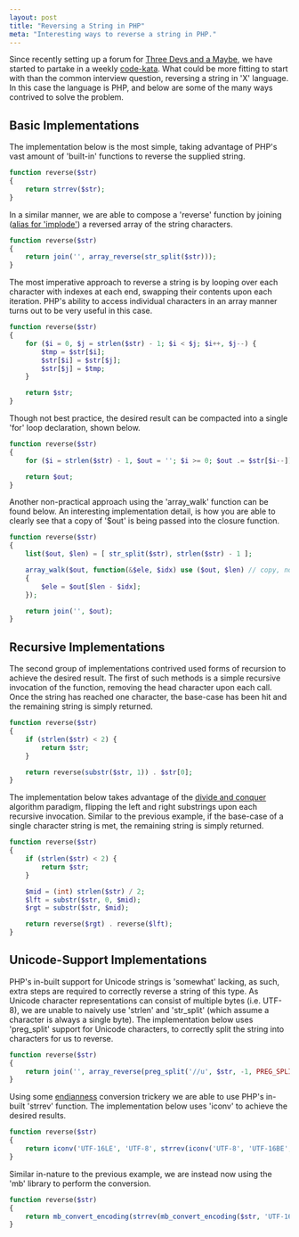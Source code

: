 ```yaml
---
layout: post
title: "Reversing a String in PHP"
meta: "Interesting ways to reverse a string in PHP."
---
```


Since recently setting up a forum for [Three Devs and a Maybe](http://forum.threedevsandamaybe.com/), we have started to partake in a weekly [code-kata](http://en.wikipedia.org/wiki/Kata_(programming)).
What could be more fitting to start with than the common interview question, reversing a string in 'X' language.
In this case the language is PHP, and below are some of the many ways contrived to solve the problem.
<!--more-->

## Basic Implementations

The implementation below is the most simple, taking advantage of PHP's vast amount of 'built-in' functions to reverse the supplied string.

```php
function reverse($str)
{
    return strrev($str);
}
```

In a similar manner, we are able to compose a 'reverse' function by joining ([alias for 'implode'](http://php.net/function.join)) a reversed array of the string characters.

```php
function reverse($str)
{
    return join('', array_reverse(str_split($str)));
}
```

The most imperative approach to reverse a string is by looping over each character with indexes at each end, swapping their contents upon each iteration.
PHP's ability to access individual characters in an array manner turns out to be very useful in this case.

```php
function reverse($str)
{
    for ($i = 0, $j = strlen($str) - 1; $i < $j; $i++, $j--) {
        $tmp = $str[$i];
        $str[$i] = $str[$j];
        $str[$j] = $tmp;
    }

    return $str;
}
```

Though not best practice, the desired result can be compacted into a single 'for' loop declaration, shown below.

```php
function reverse($str)
{
    for ($i = strlen($str) - 1, $out = ''; $i >= 0; $out .= $str[$i--]) {}

    return $out;
}
```

Another non-practical approach using the 'array_walk' function can be found below.
An interesting implementation detail, is how you are able to clearly see that a copy of '$out' is being passed into the closure function.

```php
function reverse($str)
{
    list($out, $len) = [ str_split($str), strlen($str) - 1 ];

    array_walk($out, function(&$ele, $idx) use ($out, $len) // copy, not ref.
    {
        $ele = $out[$len - $idx];
    });

    return join('', $out);
}
```

## Recursive Implementations

The second group of implementations contrived used forms of recursion to achieve the desired result.
The first of such methods is a simple recursive invocation of the function, removing the head character upon each call.
Once the string has reached one character, the base-case has been hit and the remaining string is simply returned.

```php
function reverse($str)
{
    if (strlen($str) < 2) {
        return $str;
    }

    return reverse(substr($str, 1)) . $str[0];
}
```

The implementation below takes advantage of the [divide and conquer](http://en.wikipedia.org/wiki/Divide_and_conquer_algorithm) algorithm paradigm, flipping the left and right substrings upon each recursive invocation.
Similar to the previous example, if the base-case of a single character string is met, the remaining string is simply returned.

```php
function reverse($str)
{
    if (strlen($str) < 2) {
        return $str;
    }

    $mid = (int) strlen($str) / 2;
    $lft = substr($str, 0, $mid);
    $rgt = substr($str, $mid);

    return reverse($rgt) . reverse($lft);
}
```

## Unicode-Support Implementations

PHP's in-built support for Unicode strings is 'somewhat' lacking, as such, extra steps are required to correctly reverse a string of this type.
As Unicode character representations can consist of multiple bytes (i.e. UTF-8), we are unable to naively use 'strlen' and 'str_split' (which assume a character is always a single byte).
The implementation below uses 'preg_split' support for Unicode characters, to correctly split the string into characters for us to reverse.

```php
function reverse($str)
{
    return join('', array_reverse(preg_split('//u', $str, -1, PREG_SPLIT_NO_EMPTY)));
}
```

Using some [endianness](http://en.wikipedia.org/wiki/Endianness) conversion trickery we are able to use PHP's in-built 'strrev' function.
The implementation below uses 'iconv' to achieve the desired results.

```php
function reverse($str)
{
    return iconv('UTF-16LE', 'UTF-8', strrev(iconv('UTF-8', 'UTF-16BE', $str)));
}
```

Similar in-nature to the previous example, we are instead now using the 'mb' library to perform the conversion.

```php
function reverse($str)
{
    return mb_convert_encoding(strrev(mb_convert_encoding($str, 'UTF-16BE', 'UTF-8')), 'UTF-8', 'UTF-16LE');
}
```
